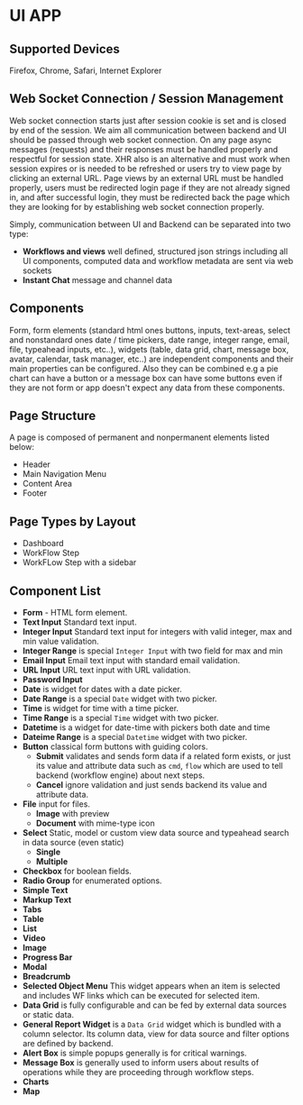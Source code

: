 # UI APP

## Supported Devices
Firefox, Chrome, Safari, Internet Explorer

## Web Socket Connection / Session Management
Web socket connection starts just after session cookie is set and is closed by
end of the session. We aim all communication between backend and UI should be
passed through web socket connection. On any page async messages (requests) and
their responses must be handled properly and respectful for session state. XHR
also is an alternative and must work when session expires or is needed to be
refreshed or users try to view page by clicking an external URL. Page views by
an external URL must be handled properly, users must be redirected login page
if they are not already signed in, and after successful login, they must be
redirected back the page which they are looking for by establishing web socket
connection properly.

Simply, communication between UI and Backend can be separated into two type:
- **Workflows and views** well defined, structured json strings including all
UI components, computed data and workflow metadata are sent via web sockets
- **Instant Chat** message and channel data

## Components
Form, form elements (standard html ones buttons, inputs, text-areas, select and
nonstandard ones  date / time pickers, date range, integer range, email, file,
typeahead inputs, etc..), widgets (table, data grid, chart, message box, avatar,
calendar, task manager, etc..) are independent components and their main
properties can be configured. Also they can be combined e.g a pie chart can have
a button or a message box can have some buttons even if they are not form or app
doesn't expect any data from these components.

## Page Structure
A page is composed of permanent and nonpermanent elements listed below:

- Header
- Main Navigation Menu
- Content Area
- Footer

## Page Types by Layout


- Dashboard
- WorkFlow Step
- WorkFLow Step with a sidebar

## Component List

- **Form** - HTML form element.
- **Text Input** Standard text input.
- **Integer Input** Standard text input for integers with valid integer, max
and min value validation.
- **Integer Range** is special `Integer Input` with two field for max and min
- **Email Input** Email text input with standard email validation.
- **URL Input** URL text input with URL validation.
- **Password Input**
- **Date** is widget for dates with a date picker.
- **Date Range** is a special `Date` widget with two picker.
- **Time** is widget for time with a time picker.
- **Time Range** is a special `Time` widget with two picker.
- **Datetime** is a widget for date-time with pickers both date and time
- **Dateime Range** is a special `Datetime` widget with two picker.
- **Button** classical form buttons with guiding colors.
  - **Submit** validates and sends form data if a related form exists, or
  just its value and attribute data such as `cmd`, `flow` which are used to
  tell backend (workflow engine) about next steps.
  - **Cancel** ignore validation and just sends backend its value and attribute
  data.
- **File** input for files.
  - **Image** with preview
  - **Document** with mime-type icon
- **Select** Static, model or custom view data source and typeahead search in
data source (even static)
  - **Single**
  - **Multiple**
- **Checkbox** for boolean fields.
- **Radio Group** for enumerated options.
- **Simple Text**
- **Markup Text**
- **Tabs**
- **Table**
- **List**
- **Video**
- **Image**
- **Progress Bar**
- **Modal**
- **Breadcrumb**
- **Selected Object Menu** This widget appears when an item is selected and
includes WF links which can be executed for selected item.
- **Data Grid** is fully configurable and can be fed by external data sources or
static data.
- **General Report Widget** is a `Data Grid` widget which is bundled with a
column selector. Its column data, view for data source and filter options are
defined by backend.
- **Alert Box** is simple popups generally is for critical warnings.
- **Message Box** is generally used to inform users about results of operations
while they are proceeding through workflow steps.
- **Charts**
- **Map**
